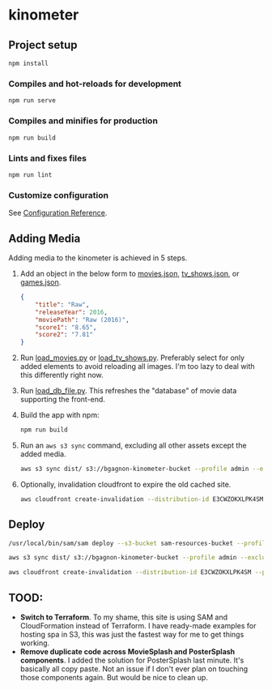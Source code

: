 # kinometer

## Project setup
```
npm install
```

### Compiles and hot-reloads for development
```
npm run serve
```

### Compiles and minifies for production
```
npm run build
```

### Lints and fixes files
```
npm run lint
```

### Customize configuration
See [Configuration Reference](https://cli.vuejs.org/config/).

## Adding Media

Adding media to the kinometer is achieved in 5 steps. 

1. Add an object in the below form to [movies.json](./asset_loader/data/movies.json), [tv_shows.json](./asset_loader/data/tv_shows.json), or [games.json](./asset_loader/data/games.json). 
    ```json
    {
        "title": "Raw",
        "releaseYear": 2016,
        "moviePath": "Raw (2016)",
        "score1": "8.65",
        "score2": "7.81"
    }
    ```

2. Run [load_movies.py](./asset_loader/load_movies.py) or [load_tv_shows.py](./asset_loader/load_tv_shows.py). Preferably select for only added elements to avoid reloading all images. I'm too lazy to deal with this differently right now. 

3. Run [load_db_file.py](./asset_loader/load_db_file.py). This refreshes the "database" of movie data supporting the front-end. 

4. Build the app with npm:
    ```sh
    npm run build
    ```

5. Run an `aws s3 sync` command, excluding all other assets except the added media. 
    ```sh
    aws s3 sync dist/ s3://bgagnon-kinometer-bucket --profile admin --exclude 'assets/movies/*' --include 'assets/movies/Raw (2016)/*'
    ```

6. Optionally, invalidation cloudfront to expire the old cached site. 
    ```sh
    aws cloudfront create-invalidation --distribution-id E3CWZOKXLPK4SM --paths "/*" --profile admin
    ```

## Deploy

```sh
/usr/local/bin/sam/sam deploy --s3-bucket sam-resources-bucket --profile admin
```

```sh
aws s3 sync dist/ s3://bgagnon-kinometer-bucket --profile admin --exclude 'assets/movies/*'
```

```sh
aws cloudfront create-invalidation --distribution-id E3CWZOKXLPK4SM --paths "/*" --profile admin
```

## TOOD:

* **Switch to Terraform**. To my shame, this site is using SAM and CloudFormation instead of Terraform. I have ready-made examples for hosting spa in S3, this was just the fastest way for me to get things working. 
* **Remove duplicate code across MovieSplash and PosterSplash components**. I added the solution for PosterSplash last minute. It's basically all copy paste. Not an issue if I don't ever plan on touching those components again. But would be nice to clean up. 
